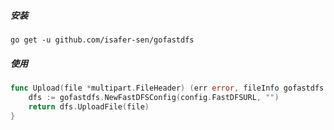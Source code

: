 
##### 安装
```shell
go get -u github.com/isafer-sen/gofastdfs
```
##### 使用
```go
func Upload(file *multipart.FileHeader) (err error, fileInfo gofastdfs.FileInfo) {
	dfs := gofastdfs.NewFastDFSConfig(config.FastDFSURL, "")
	return dfs.UploadFile(file)
}
```